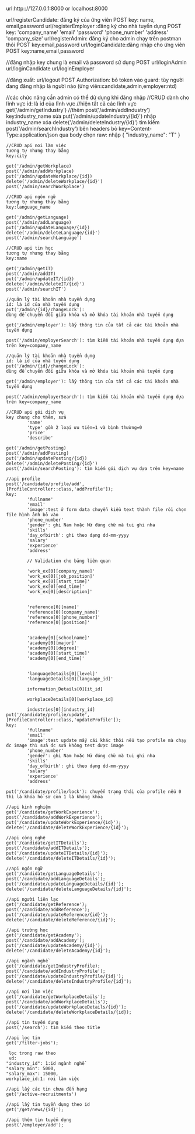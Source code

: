 url:http:://127.0.0.1:8000 or localhost:8000

url/registerCandidate: đăng ký của ứng viên
POST
key: name, email,password
url/registerEmployer :đăng ký cho nhà tuyển dụng
POST
key:
    'company_name'
            'email' 
            'password' 
            'phone_number'
            'address' 
            'company_size'
url/registerAdmin: đăng ký cho admin chạy trên postman thôi
POST
key:email,password
url/loginCandidate:đăng nhập cho ứng viên
POST
key:name,email,password

//đăng nhập key chung là email và password sử dụng POST
url/loginAdmin
url/loginCandidate
url/loginEmployer

//đăng xuất:
url/logout POST
Authorization: bỏ token vào
guard: tùy người đang đăng nhập là người nào (ứng viên:candidate,admin,employer:ntd)

//các chức năng cần admin có thể dử dụng khi đăng nhập
//CRUD dành cho lĩnh vực
id: là id của lĩnh vực
//hiện tất cả các lĩnh vực 
get('/admin/getIndustry')
//thêm
post('/admin/addIndustry')
key:industry_name
sửa
    put('/admin/updateIndustry/{id}')
    nhập industry_name
    xóa
    delete('/admin/deleteIndustry/{id}')
   tìm kiếm
    post('/admin/searchIndustry')
    bên headers bỏ key=Content-Type:application/json
    qua body chọn raw: nhập
    {
        "industry_name": "T"
    }

    //CRUD api nơi làm việc
    tương tự nhưng thay bằng 
    key:city
    
    get('/admin/getWorkplace)
    post('/admin/addWorkplace)
    put('/admin/updateWorkplace/{id})
    delete('/admin/deleteWorkplace/{id}')
    post('/admin/searchWorkplace')

    //CRUD api ngôn ngữ
    tương tự nhưng thay bằng 
    key:language_name
    
    get('/admin/getLanguage)
    post('/admin/addLanguage)
    put('/admin/updateLanguage/{id})
    delete('/admin/deleteLanguage/{id}')
    post('/admin/searchLanguage')

    //CRUD api tin học
    tương tự nhưng thay bằng 
    key:name
    
    get('/admin/getIT)
    post('/admin/addIT)
    put('/admin/updateIT/{id})
    delete('/admin/deleteIT/{id}')
    post('/admin/searchIT')

    //quản lý tài khoản nhà tuyển dụng
    id: là id của nhà tuyển dụng
    put('/admin/{id}/changeLock'): 
    dùng để chuyển đổi giữa khóa và mở khóa tài khoản nhà tuyển dụng

    get('/admin/employer'): lấy thông tin của tất cả các tài khoản nhà tuyển dụng 

    post('/admin/employerSearch'): tìm kiếm tài khoản nhà tuyển dụng dựa trên key=company_name

    //quản lý tài khoản nhà tuyển dụng
    id: là id của nhà tuyển dụng
    put('/admin/{id}/changeLock'): 
    dùng để chuyển đổi giữa khóa và mở khóa tài khoản nhà tuyển dụng

    get('/admin/employer'): lấy thông tin của tất cả các tài khoản nhà tuyển dụng 

    post('/admin/employerSearch'): tìm kiếm tài khoản nhà tuyển dụng dựa trên key=company_name

    //CRUD api gói dịch vụ
    key chung cho thêm, sửa
            'name'
            'type' gồm 2 loại ưu tiên=1 và bình thường=0
            'price'
            'describe'
    
    get('/admin/getPosting)
    post('/admin/addPosting)
    put('/admin/updatePosting/{id})
    delete('/admin/deletePosting/{id}')
    post('/admin/searchPosting'): tìm kiếm gói dịch vụ dựa trên key=name

    //api profile
    post('/candidate/profile/add',[ProfileController::class,'addProfile']);
    key:
            'fullname'
            'email'
            'image':test ở form data chuyển kiểu text thành file rồi chọn file hình ảnh bỏ vào
            'phone_number'
            'gender': ghi Nam hoặc Nữ đúng chữ mà tui ghi nha 
            'skills'
            'day_ofbirth': ghi theo dạng dd-mm-yyyy
            'salary'
            'experience'
            'address'

            // Validation cho bảng liên quan
            
            'work_ex[0][company_name]'
            'work_ex[0][job_position]'
            'work_ex[0][start_time]' 
            'work_ex[0][end_time]' 
            'work_ex[0][description]'

           
            'reference[0][name]'
            'reference[0][company_name]'
            'reference[0][phone_number]'
            'reference[0][position]'

            
            'academy[0][schoolname]'
            'academy[0][major]'
            'academy[0][degree]'
            'academy[0][start_time]'
            'academy[0][end_time]'

            
            'languageDetails[0][level]'
			'languageDetails[0][language_id]'
			
			information_Details[0][it_id]
			
			workplaceDetails[0][workplace_id]
			
			industries[0][industry_id]
    put('/candidate/profile/update',[ProfileController::class,'updateProfile']);
	key:
			'fullname'
            'email'
            'image':test update mấy cái khác thôi nếu tạo profile mà chạy đc image thì sửa đc sửa không test được image
            'phone_number'
            'gender': ghi Nam hoặc Nữ đúng chữ mà tui ghi nha 
            'skills'
            'day_ofbirth': ghi theo dạng dd-mm-yyyy
            'salary'
            'experience'
            'address'

    put('/candidate/profile/lock'): chuyển trạng thái của profile nếu 0 thì là khóa hồ sơ còn 1 là không khóa

    //api kinh nghiệm
    get('/candidate/getWorkExperience');
    post('/candidate/addWorkExperience');
    put('/candidate/updateWorkExperience/{id}');
    delete('/candidate/deleteWorkExperience/{id}');

    //api công nghệ
    get('/candidate/getITDetails');
    post('/candidate/addITDetails');
    put('/candidate/updateITDetails/{id}');
    delete('/candidate/deleteITDetails/{id}');

    //api ngôn ngữ
    get('/candidate/getLanguageDetails');
    post('/candidate/addLanguageDetails');
    put('/candidate/updateLanguageDetails/{id}');
    delete('/candidate/deleteLanguageDetails/{id}');

    //api người liên lạc
    get('/candidate/getReference');
    post('/candidate/addReference');
    put('/candidate/updateReference/{id}');
    delete('/candidate/deleteReference/{id}');

    //api trường học
    get('/candidate/getAcademy');
    post('/candidate/addAcademy');
    put('/candidate/updateAcademy/{id}');
    delete('/candidate/deleteAcademy/{id}');

    //api ngành nghề
    get('/candidate/getIndustryProfile);
    post('/candidate/addIndustryProfile');
    put('/candidate/updateIndustryProfile/{id}');
    delete('/candidate/deleteIndustryProfile/{id}');

    //api nơi làm việc
    get('/candidate/getWorkplaceDetails');
    post('/candidate/addWorkplaceDetails');
    put('/candidate/updateWorkplaceDetails/{id}');
    delete('/candidate/deleteWorkplaceDetails/{id});

    //api tin tuyển dụng
    post('/search'): tìm kiếm theo title

    //api lọc tin
    get('/filter-jobs');
     
     lọc trong raw theo 
     vd:
    "industry_id": 1:id ngành nghề
    "salary_min": 5000,
    "salary_max": 15000,
    workplace_id:1: nơi làm việc

    //api lấy các tin chưa đến hạng
    get('/active-recruitments')

    //api lấy tin tuyển dụng theo id
    get('/get/news/{id}');

    //api thêm tin tuyển dụng
    post('/employer/add');




